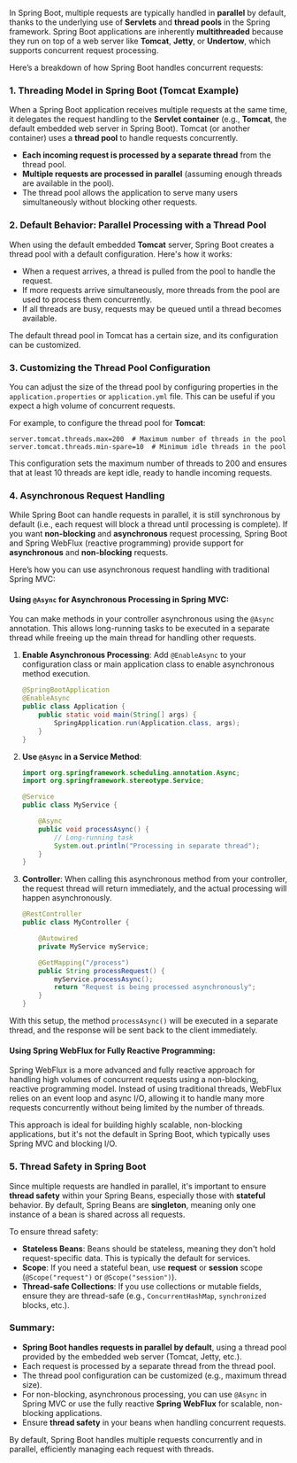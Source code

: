 In Spring Boot, multiple requests are typically handled in **parallel** by default, thanks to the underlying use of **Servlets** and **thread pools** in the Spring framework. Spring Boot applications are inherently **multithreaded** because they run on top of a web server like **Tomcat**, **Jetty**, or **Undertow**, which supports concurrent request processing.

Here’s a breakdown of how Spring Boot handles concurrent requests:

### **1. Threading Model in Spring Boot (Tomcat Example)**

When a Spring Boot application receives multiple requests at the same time, it delegates the request handling to the **Servlet container** (e.g., **Tomcat**, the default embedded web server in Spring Boot). Tomcat (or another container) uses a **thread pool** to handle requests concurrently.

- **Each incoming request is processed by a separate thread** from the thread pool.
- **Multiple requests are processed in parallel** (assuming enough threads are available in the pool).
- The thread pool allows the application to serve many users simultaneously without blocking other requests.

### **2. Default Behavior: Parallel Processing with a Thread Pool**

When using the default embedded **Tomcat** server, Spring Boot creates a thread pool with a default configuration. Here's how it works:
- When a request arrives, a thread is pulled from the pool to handle the request.
- If more requests arrive simultaneously, more threads from the pool are used to process them concurrently.
- If all threads are busy, requests may be queued until a thread becomes available.

The default thread pool in Tomcat has a certain size, and its configuration can be customized.

### **3. Customizing the Thread Pool Configuration**

You can adjust the size of the thread pool by configuring properties in the `application.properties` or `application.yml` file. This can be useful if you expect a high volume of concurrent requests.

For example, to configure the thread pool for **Tomcat**:

```properties
server.tomcat.threads.max=200  # Maximum number of threads in the pool
server.tomcat.threads.min-spare=10  # Minimum idle threads in the pool
```

This configuration sets the maximum number of threads to 200 and ensures that at least 10 threads are kept idle, ready to handle incoming requests.

### **4. Asynchronous Request Handling**

While Spring Boot can handle requests in parallel, it is still synchronous by default (i.e., each request will block a thread until processing is complete). If you want **non-blocking** and **asynchronous** request processing, Spring Boot and Spring WebFlux (reactive programming) provide support for **asynchronous** and **non-blocking** requests.

Here’s how you can use asynchronous request handling with traditional Spring MVC:

#### **Using `@Async` for Asynchronous Processing in Spring MVC**:

You can make methods in your controller asynchronous using the `@Async` annotation. This allows long-running tasks to be executed in a separate thread while freeing up the main thread for handling other requests.

1. **Enable Asynchronous Processing**:
   Add `@EnableAsync` to your configuration class or main application class to enable asynchronous method execution.

   ```java
   @SpringBootApplication
   @EnableAsync
   public class Application {
       public static void main(String[] args) {
           SpringApplication.run(Application.class, args);
       }
   }
   ```

2. **Use `@Async` in a Service Method**:
   ```java
   import org.springframework.scheduling.annotation.Async;
   import org.springframework.stereotype.Service;

   @Service
   public class MyService {

       @Async
       public void processAsync() {
           // Long-running task
           System.out.println("Processing in separate thread");
       }
   }
   ```

3. **Controller**:
   When calling this asynchronous method from your controller, the request thread will return immediately, and the actual processing will happen asynchronously.

   ```java
   @RestController
   public class MyController {

       @Autowired
       private MyService myService;

       @GetMapping("/process")
       public String processRequest() {
           myService.processAsync();
           return "Request is being processed asynchronously";
       }
   }
   ```

With this setup, the method `processAsync()` will be executed in a separate thread, and the response will be sent back to the client immediately.

#### **Using Spring WebFlux for Fully Reactive Programming**:

Spring WebFlux is a more advanced and fully reactive approach for handling high volumes of concurrent requests using a non-blocking, reactive programming model. Instead of using traditional threads, WebFlux relies on an event loop and async I/O, allowing it to handle many more requests concurrently without being limited by the number of threads.

This approach is ideal for building highly scalable, non-blocking applications, but it's not the default in Spring Boot, which typically uses Spring MVC and blocking I/O.

### **5. Thread Safety in Spring Boot**

Since multiple requests are handled in parallel, it's important to ensure **thread safety** within your Spring Beans, especially those with **stateful** behavior. By default, Spring Beans are **singleton**, meaning only one instance of a bean is shared across all requests.

To ensure thread safety:
- **Stateless Beans**: Beans should be stateless, meaning they don't hold request-specific data. This is typically the default for services.
- **Scope**: If you need a stateful bean, use **request** or **session** scope (`@Scope("request")` or `@Scope("session")`).
- **Thread-safe Collections**: If you use collections or mutable fields, ensure they are thread-safe (e.g., `ConcurrentHashMap`, `synchronized` blocks, etc.).

### **Summary**:
- **Spring Boot handles requests in parallel by default**, using a thread pool provided by the embedded web server (Tomcat, Jetty, etc.).
- Each request is processed by a separate thread from the thread pool.
- The thread pool configuration can be customized (e.g., maximum thread size).
- For non-blocking, asynchronous processing, you can use `@Async` in Spring MVC or use the fully reactive **Spring WebFlux** for scalable, non-blocking applications.
- Ensure **thread safety** in your beans when handling concurrent requests.

By default, Spring Boot handles multiple requests concurrently and in parallel, efficiently managing each request with threads.